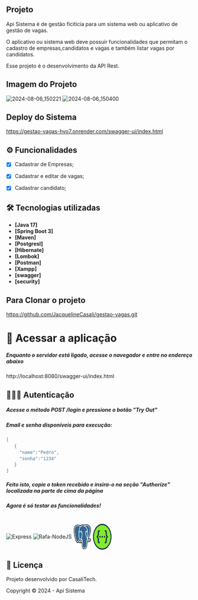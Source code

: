 ## Projeto
Api Sistema é de gestão  ficiticia para um sistema web ou aplicativo de gestão de vagas.

O aplicativo ou sistema web deve possuir funcionalidades que permitam o cadastro de empresas,candidatos e vagas  e também listar vagas por candidatos.

Esse projeto é o desenvolvimento da API Rest.

## Imagem do Projeto

![2024-08-06_150221](https://github.com/user-attachments/assets/592bd937-1228-4921-912e-0a7dd075a887)
![2024-08-06_150400](https://github.com/user-attachments/assets/fd821836-1d94-4cb1-8375-e17f374bc200)

## Deploy do Sistema 

https://gestao-vagas-hyo7.onrender.com/swagger-ui/index.html

## ⚙️ Funcionalidades

- [x] Cadastrar de Empresas;
- [x] Cadastrar e editar de vagas;
- [x] Cadastrar candidato;



## 🛠 Tecnologias utilizadas

- **[Java 17]**
- **[Spring Boot 3]**
- **[Maven]**
- **[Postgresl]**
- **[Hibernate]**
- **[Lombok]**
- **[Postman]**
- **[Xampp]**
- **[swagger]**
- **[security]**

## Para Clonar o projeto
https://github.com/JacquelineCasali/gestao-vagas.git



# 📁 Acessar a aplicação

##### Enquanto o servidor está ligado, acesse o navegador e entre no endereço abaixo
http://localhost:8080/swagger-ui/index.html


## 👨🏻‍💻 Autenticação

##### Acesse o método POST /login e pressione o botão "Try Out"
##### Email e senha disponíveis para execução:
```java
[
   {
     "name":"Pedro",
     "senha":"1234"
   }
]
```
##### Feito isto, copie o token recebido e insira-o na seção "Authorize" localizada na parte de cima da página
##### Agora é só testar as funcionalidades!

<br>


<div style="display: inline-block" align="left">
 <img align="center" alt="Express" height="70" width="50" src="https://cdn.jsdelivr.net/gh/devicons/devicon/icons/java/java-original.svg">

 <img align="center" alt="Rafa-NodeJS" height="50" width="60"  src="https://img.icons8.com/?size=100&id=90519&format=png&color=000000"/>
<img align="center" alt="Rafa-NodeJS" height="70" width="50" src="https://raw.githubusercontent.com/devicons/devicon/master/icons/postgresql/postgresql-original.svg">

<img align="center" alt="" height="70" width="50" src="https://raw.githubusercontent.com/devicons/devicon/master/icons/swagger/swagger-original.svg">



</div>


## 📝 Licença

Projeto desenvolvido por CasaliTech.

Copyright ©️ 2024 - Api Sistema
